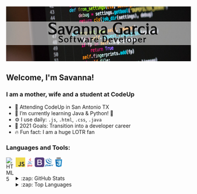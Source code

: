 <p align="center">
  <img src="header2.jpg">
</p>

<h2>Welcome, I'm Savanna!</h2><h3>I am a mother, wife and a student at CodeUp</h3>

- 🔭 Attending CodeUp in San Antonio TX
- 🌱 I’m currently learning Java & Python! 💪
- ⚙️ I use daily: `.js`, `.html`, `.css`, `.java`
- 💎 2021 Goals: Transition into a developer career
- 🔥 Fun fact: I am a huge LOTR fan
### Languages and Tools:
<img align="left" alt="HTML5" width="26px" src="html1.png" />
<img align="left" alt="JavaScript" width="26px" src="https://raw.githubusercontent.com/github/explore/80688e429a7d4ef2fca1e82350fe8e3517d3494d/topics/javascript/javascript.png" />
<img align="left" alt="GitHub" width="26px" src="https://raw.githubusercontent.com/SavannaMarie/SavannaMarie/main/java.png" />
<img align="left" alt="GitHub" width="26px" src="https://raw.githubusercontent.com/github/explore/80688e429a7d4ef2fca1e82350fe8e3517d3494d/topics/bootstrap/bootstrap.png" />
<img align="left" alt="GitHub" width="26px" src="https://raw.githubusercontent.com/SavannaMarie/SavannaMarie/main/jquery.png" />
<img align="left" alt="CSS3" width="26px" src="https://raw.githubusercontent.com/github/explore/80688e429a7d4ef2fca1e82350fe8e3517d3494d/topics/css/css.png" />


<br /><br />
<details>
  <summary>:zap: GitHub Stats</summary>

  [![GitHub Streak](http://github-readme-streak-stats.herokuapp.com?user=SavannaMarie&theme=tokyonight_duo)](https://git.io/streak-stats) 

</details>

<details>
  <summary>:zap: Top Languages</summary>

  [![Top Langs](https://github-readme-stats.vercel.app/api/top-langs/?username=SavannaMarie&layout=compact)](https://github.com/SavannaMarie/github-readme-stats)

</details>


